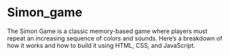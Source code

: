 # Simon_game
The Simon Game is a classic memory-based game where players must repeat an increasing sequence of colors and sounds. Here’s a breakdown of how it works and how to build it using HTML, CSS, and JavaScript.
